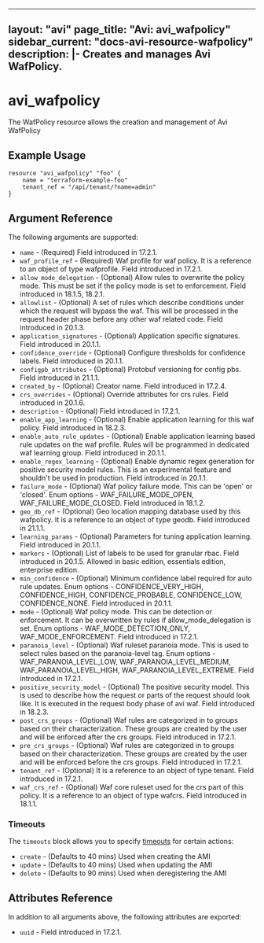 <!--
    Copyright 2021 VMware, Inc.
    SPDX-License-Identifier: Mozilla Public License 2.0
-->
---
layout: "avi"
page_title: "Avi: avi_wafpolicy"
sidebar_current: "docs-avi-resource-wafpolicy"
description: |-
  Creates and manages Avi WafPolicy.
---

# avi_wafpolicy

The WafPolicy resource allows the creation and management of Avi WafPolicy

## Example Usage

```hcl
resource "avi_wafpolicy" "foo" {
    name = "terraform-example-foo"
    tenant_ref = "/api/tenant/?name=admin"
}
```

## Argument Reference

The following arguments are supported:

* `name` - (Required) Field introduced in 17.2.1.
* `waf_profile_ref` - (Required) Waf profile for waf policy. It is a reference to an object of type wafprofile. Field introduced in 17.2.1.
* `allow_mode_delegation` - (Optional) Allow rules to overwrite the policy mode. This must be set if the policy mode is set to enforcement. Field introduced in 18.1.5, 18.2.1.
* `allowlist` - (Optional) A set of rules which describe conditions under which the request will bypass the waf. This will be processed in the request header phase before any other waf related code. Field introduced in 20.1.3.
* `application_signatures` - (Optional) Application specific signatures. Field introduced in 20.1.1.
* `confidence_override` - (Optional) Configure thresholds for confidence labels. Field introduced in 20.1.1.
* `configpb_attributes` - (Optional) Protobuf versioning for config pbs. Field introduced in 21.1.1.
* `created_by` - (Optional) Creator name. Field introduced in 17.2.4.
* `crs_overrides` - (Optional) Override attributes for crs rules. Field introduced in 20.1.6.
* `description` - (Optional) Field introduced in 17.2.1.
* `enable_app_learning` - (Optional) Enable application learning for this waf policy. Field introduced in 18.2.3.
* `enable_auto_rule_updates` - (Optional) Enable application learning based rule updates on the waf profile. Rules will be programmed in dedicated waf learning group. Field introduced in 20.1.1.
* `enable_regex_learning` - (Optional) Enable dynamic regex generation for positive security model rules. This is an experimental feature and shouldn't be used in production. Field introduced in 20.1.1.
* `failure_mode` - (Optional) Waf policy failure mode. This can be 'open' or 'closed'. Enum options - WAF_FAILURE_MODE_OPEN, WAF_FAILURE_MODE_CLOSED. Field introduced in 18.1.2.
* `geo_db_ref` - (Optional) Geo location mapping database used by this wafpolicy. It is a reference to an object of type geodb. Field introduced in 21.1.1.
* `learning_params` - (Optional) Parameters for tuning application learning. Field introduced in 20.1.1.
* `markers` - (Optional) List of labels to be used for granular rbac. Field introduced in 20.1.5. Allowed in basic edition, essentials edition, enterprise edition.
* `min_confidence` - (Optional) Minimum confidence label required for auto rule updates. Enum options - CONFIDENCE_VERY_HIGH, CONFIDENCE_HIGH, CONFIDENCE_PROBABLE, CONFIDENCE_LOW, CONFIDENCE_NONE. Field introduced in 20.1.1.
* `mode` - (Optional) Waf policy mode. This can be detection or enforcement. It can be overwritten by rules if allow_mode_delegation is set. Enum options - WAF_MODE_DETECTION_ONLY, WAF_MODE_ENFORCEMENT. Field introduced in 17.2.1.
* `paranoia_level` - (Optional) Waf ruleset paranoia  mode. This is used to select rules based on the paranoia-level tag. Enum options - WAF_PARANOIA_LEVEL_LOW, WAF_PARANOIA_LEVEL_MEDIUM, WAF_PARANOIA_LEVEL_HIGH, WAF_PARANOIA_LEVEL_EXTREME. Field introduced in 17.2.1.
* `positive_security_model` - (Optional) The positive security model. This is used to describe how the request or parts of the request should look like. It is executed in the request body phase of avi waf. Field introduced in 18.2.3.
* `post_crs_groups` - (Optional) Waf rules are categorized in to groups based on their characterization. These groups are created by the user and will be enforced after the crs groups. Field introduced in 17.2.1.
* `pre_crs_groups` - (Optional) Waf rules are categorized in to groups based on their characterization. These groups are created by the user and will be  enforced before the crs groups. Field introduced in 17.2.1.
* `tenant_ref` - (Optional) It is a reference to an object of type tenant. Field introduced in 17.2.1.
* `waf_crs_ref` - (Optional) Waf core ruleset used for the crs part of this policy. It is a reference to an object of type wafcrs. Field introduced in 18.1.1.


### Timeouts

The `timeouts` block allows you to specify [timeouts](https://www.terraform.io/docs/configuration/resources.html#timeouts) for certain actions:

* `create` - (Defaults to 40 mins) Used when creating the AMI
* `update` - (Defaults to 40 mins) Used when updating the AMI
* `delete` - (Defaults to 90 mins) Used when deregistering the AMI

## Attributes Reference

In addition to all arguments above, the following attributes are exported:

* `uuid` -  Field introduced in 17.2.1.

